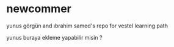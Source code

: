 # newcommer
yunus görgün and ıbrahim samed's repo for vestel learning path

yunus buraya ekleme yapabilir misin ?
